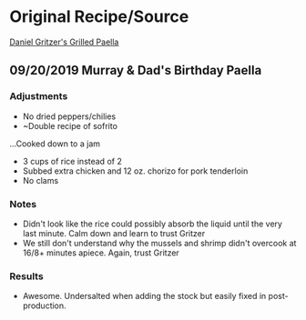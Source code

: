 # Original Recipe/Source
[Daniel Gritzer's Grilled Paella](https://www.seriouseats.com/recipes/2019/07/grilled-paella-mixta-mixed-paella-with-chicken-and-seafood.html)

## 09/20/2019 Murray & Dad's Birthday Paella
### Adjustments

* No dried peppers/chilies
* ~Double recipe of sofrito

...Cooked down to a jam
* 3 cups of rice instead of 2
* Subbed extra chicken and 12 oz. chorizo for pork tenderloin
* No clams

### Notes

* Didn't look like the rice could possibly absorb the liquid until the very last minute. Calm down and learn to trust Gritzer
* We still don't understand why the mussels and shrimp didn't overcook at 16/8+ minutes apiece. Again, trust Gritzer

### Results

* Awesome. Undersalted when adding the stock but easily fixed in post-production.

